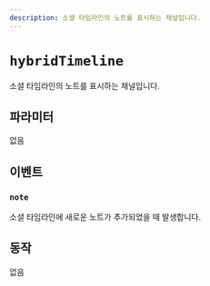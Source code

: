 ```yaml
---
description: 소셜 타임라인의 노트를 표시하는 채널입니다.
---
```


# `hybridTimeline`

소셜 타임라인의 노트를 표시하는 채널입니다.

## 파라미터

없음

## 이벤트

### `note`

<MkSchemaViewer :schema="{
$ref: 'misskey://Note'
}"/>

소셜 타임라인에 새로운 노트가 추가되었을 때 발생합니다.

## 동작

없음
